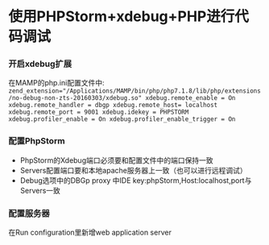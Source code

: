 # 使用PHPStorm+xdebug+PHP进行代码调试
### 开启xdebug扩展

在MAMP的php.ini配置文件中:
	`
	zend_extension="/Applications/MAMP/bin/php/php7.1.8/lib/php/extensions/no-debug-non-zts-20160303/xdebug.so"
	xdebug.remote_enable = On
	xdebug.remote_handler = dbgp
	xdebug.remote_host= localhost
	xdebug.remote_port = 9001
	xdebug.idekey = PHPSTORM
	xdebug.profiler_enable = On
	xdebug.profiler_enable_trigger = On
	`

### 配置PhpStorm
* PhpStorm的Xdebug端口必须要和配置文件中的端口保持一致
* Servers配置端口要和本地apache服务器上一致（也可以进行远程调试）
* Debug选项中的DBGp proxy 中IDE key:phpStorm,Host:localhost,port与Servers一致

### 配置服务器  

在Run configuration里新增web application server
